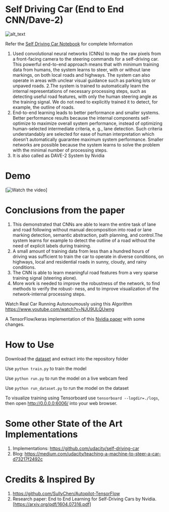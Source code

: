 # Self Driving Car (End to End CNN/Dave-2)
![alt_text](http://www.techholic.co.kr/news/photo/201712/172710_136873_1941.jpg)

Refer the <a href="https://github.com/vj98/ML-Projects/blob/master/Self-Driving-Car/Self_driving_car.ipynb">Self Driving Car Notebook</a> for complete Information

1. Used convolutional neural networks (CNNs) to map the raw pixels from a front-facing camera to the steering commands for a self-driving car. This powerful end-to-end approach means that with minimum training data from humans, the system learns to steer, with or without lane markings, on both local roads and highways. The system can also operate in areas with unclear visual guidance such as parking lots or unpaved roads.
2.The system is trained to automatically learn the internal representations of necessary processing steps, such as detecting useful road features, with only the human steering angle as the training signal. We do not need to explicitly trained it to detect, for example, the outline of roads.
3. End-to-end learning leads to better performance and smaller systems. Better performance results because the internal components self-optimize to maximize overall system performance, instead of optimizing human-selected intermediate criteria, e. g., lane detection. Such criteria understandably are selected for ease of human interpretation which doesn’t automatically guarantee maximum system performance. Smaller networks are possible because the system learns to solve the problem with the minimal number of processing steps.
4. It is also called as DAVE-2 System by Nvidia

# Demo
[![Watch the video](https://media.giphy.com/media/28KYnclP09Q1ToG1jl/giphy.gif)]

# Conclusions from the paper
1. This demonstrated that CNNs are able to learn the entire task of lane and road following without manual decomposition into road or lane marking detection, semantic abstraction, path planning, and control.The system learns for example to detect the outline of a road without the need of explicit labels during training.
2. A small amount of training data from less than a hundred hours of driving was sufficient to train the car to operate in diverse conditions, on highways, local and residential roads in sunny, cloudy, and rainy conditions.
3. The CNN is able to learn meaningful road features from a very sparse training signal (steering alone).
4. More work is needed to improve the robustness of the network, to find methods to verify the robust- ness, and to improve visualization of the network-internal processing steps.

Watch Real Car Running Autonoumously using this Algorithm https://www.youtube.com/watch?v=NJU9ULQUwng

A TensorFlow/keras implementation of this [Nvidia paper](https://arxiv.org/pdf/1604.07316.pdf) with some changes.

# How to Use
Download the [dataset](https://drive.google.com/file/d/0B-KJCaaF7elleG1RbzVPZWV4Tlk/view?usp=sharing) and extract into the repository folder

Use `python train.py` to train the model

Use `python run.py` to run the model on a live webcam feed

Use `python run_dataset.py` to run the model on the dataset

To visualize training using Tensorboard use `tensorboard --logdir=./logs`, then open http://0.0.0.0:6006/ into your web browser.

# Some other State of the Art Implementations
1. Implementations: https://github.com/udacity/self-driving-car
2. Blog: https://medium.com/udacity/teaching-a-machine-to-steer-a-car-d73217f2492c

# Credits & Inspired By
1. https://github.com/SullyChen/Autopilot-TensorFlow
2. Research paper: End to End Learning for Self-Driving Cars by Nvidia. [https://arxiv.org/pdf/1604.07316.pdf]
